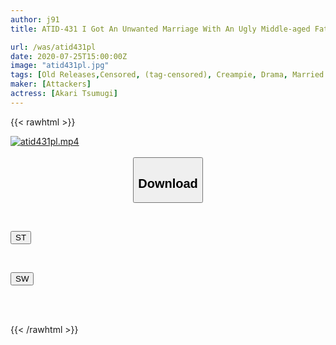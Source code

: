 ```yaml
---
author: j91
title: ATID-431 I Got An Unwanted Marriage With An Ugly Middle-aged Father And Is Vaginal Cum Shot Every Day To Make A Child. Akari Tsumugi

url: /was/atid431pl
date: 2020-07-25T15:00:00Z
image: "atid431pl.jpg"
tags: [Old Releases,Censored, (tag-censored), Creampie, Drama, Married Woman, Solowork]
maker: [Attackers]
actress: [Akari Tsumugi]
---
```



{{< rawhtml >}}

<div class="video" data-videoid="bR6DJR3XbgFPPbd">
    <a href="javascript:;">
        <img src="/was/atid431pl/atid431pl.jpg" width="WIDTH" height="HEIGHT" alt="atid431pl.mp4" loading="lazy">
    </a>
</div>

<script type="text/javascript" src="https://j91.asia/asset/on-demand-st.js"></script>

<br>
  <link rel="stylesheet" href="https://j91.asia/asset/bs5.css">
  
  <center>
  <button class="btn btn-primary" type="button" data-bs-toggle="collapse" data-bs-target=".multi-collapse" aria-expanded="false" aria-controls="multiCollapseExample1 multiCollapseExample2"><h2>Download</h2></button></center>
</p>
<div class="row">
  <div class="col">
    <div class="collapse multi-collapse" id="multiCollapseExample1">
      <div class="card card-body">
	      	      <br>
<div class="buttons">  
<p><a href="https://streamtape.to/v/bR6DJR3XbgFPPbd" target="_blank"><button class="btn-hover color-3"><i class="fa fa-download"></i> ST</button></a></p></div>
    </div>
  </div>
</div>
  <div class="col">
    <div class="collapse multi-collapse" id="multiCollapseExample2">
      <div class="card card-body">
	      <br>
<div class="buttons">
<p><a href="https://cdnwish.com/lbi11l179jhw" target="_blank"><button class="btn-hover color-2"><i class="fa fa-download"></i> SW</button></a></p></div>
<br><br>
      </div>
    </div>
  </div>
</div>

{{< /rawhtml >}}
